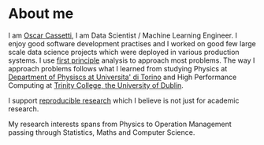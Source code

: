 # About me 

I am [Oscar Cassetti](www.linkedin.com/in/ocassetti/), I am Data Scientist / Machine Learning Engineer.
I enjoy good software development practises and I worked on good few large scale data science projects which were deployed in various production systems. 
I use [first principle](https://en.wikipedia.org/wiki/First_principle) analysis to approach most problems. The way I approach problems follows what I learned from studying Physics at [Department of Physiscs at Universita' di Torino](http://www.df.unito.it/do/home.pl) and
High Performance Computing at [Trinity College, the University of Dublin](https://www.tcd.ie/).

I support [reproducible research](https://en.wikipedia.org/wiki/Reproducibility) which I believe is not just for academic research. 

My research interests spans from Physics to Operation Management passing through Statistics, Maths and Computer Science. 
